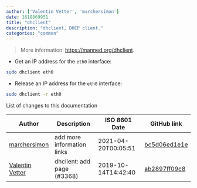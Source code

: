 ```yaml
---
author: ['Valentin Vetter', 'marchersimon']
date: 1618869951
title: "dhclient"
description: "dhclient, DHCP client."
categories: "common"
---
```

> More information: <https://manned.org/dhclient>.

- Get an IP address for the `eth0` interface:

```bash
sudo dhclient eth0
```

- Release an IP address for the `eth0` interface:

```bash
sudo dhclient -r eth0
```
List of changes to this documentation


Author | Description | ISO 8601 Date | GitHub link
------|-----|-----|-----
[marchersimon](mailto:marchersimon@zohomail.eu) | add more information links | 2021-04-20T00:05:51 | [bc5d06ed1e1e](https://github.com/tldr-pages/tldr/commit/bc5d06ed1e1e112cfb368a38ae5918ef124cdc22)
[Valentin Vetter](mailto:BeLi4L@users.noreply.github.com) | dhclient: add page (#3368) | 2019-10-14T14:42:40 | [ab2897ff09c8](https://github.com/tldr-pages/tldr/commit/ab2897ff09c870db59f04a98ec9c49cf9a00689d)

